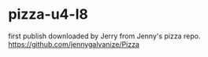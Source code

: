 # pizza-u4-l8
first publish
downloaded by Jerry from Jenny's pizza repo.  https://github.com/jennygalvanize/Pizza
